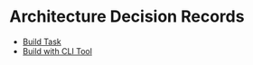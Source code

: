# Architecture Decision Records

* [Build Task](./0001-BuildTask.md)
* [Build with CLI Tool](./0002-BuildWithCliTool.md)
